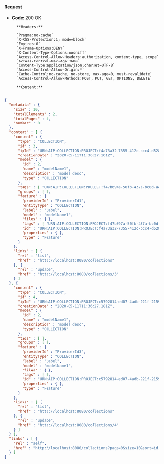 #### Request

* **Code:** 200 OK

        **Headers:**

        `Pragma:no-cache`
        `X-XSS-Protection:1; mode=block`
        `Expires:0`
        `X-Frame-Options:DENY`
        `X-Content-Type-Options:nosniff`
        `Access-Control-Allow-Headers:authorization, content-type, scope`
        `Access-Control-Max-Age:3600`
        `Content-Type:application/json;charset=UTF-8`
        `Access-Control-Allow-Origin:*`
        `Cache-Control:no-cache, no-store, max-age=0, must-revalidate`
        `Access-Control-Allow-Methods:POST, PUT, GET, OPTIONS, DELETE`

        **Content:**

```json
    
{
  "metadata" : {
    "size" : 10,
    "totalElements" : 2,
    "totalPages" : 1,
    "number" : 0
  },
  "content" : [ {
    "content" : {
      "type" : "COLLECTION",
      "id" : 3,
      "ipId" : "URN:AIP:COLLECTION:PROJECT:f4a73a32-7355-412c-bcc4-d528e4519533:V1",
      "creationDate" : "2020-05-11T11:36:27.181Z",
      "model" : {
        "id" : 2,
        "name" : "modelName1",
        "description" : "model desc",
        "type" : "COLLECTION"
      },
      "tags" : [ "URN:AIP:COLLECTION:PROJECT:f47b697a-50fb-437a-bc0d-a438220cbbcf:V1" ],
      "groups" : [ ],
      "feature" : {
        "providerId" : "ProviderId1",
        "entityType" : "COLLECTION",
        "label" : "label",
        "model" : "modelName1",
        "files" : { },
        "tags" : [ "URN:AIP:COLLECTION:PROJECT:f47b697a-50fb-437a-bc0d-a438220cbbcf:V1" ],
        "id" : "URN:AIP:COLLECTION:PROJECT:f4a73a32-7355-412c-bcc4-d528e4519533:V1",
        "properties" : { },
        "type" : "Feature"
      }
    },
    "links" : [ {
      "rel" : "list",
      "href" : "http://localhost:8080/collections"
    }, {
      "rel" : "update",
      "href" : "http://localhost:8080/collections/3"
    } ]
  }, {
    "content" : {
      "type" : "COLLECTION",
      "id" : 4,
      "ipId" : "URN:AIP:COLLECTION:PROJECT:c5792814-ed07-4adb-921f-215981674e2f:V1",
      "creationDate" : "2020-05-11T11:36:27.181Z",
      "model" : {
        "id" : 2,
        "name" : "modelName1",
        "description" : "model desc",
        "type" : "COLLECTION"
      },
      "tags" : [ ],
      "groups" : [ ],
      "feature" : {
        "providerId" : "ProviderId3",
        "entityType" : "COLLECTION",
        "label" : "label",
        "model" : "modelName1",
        "files" : { },
        "tags" : [ ],
        "id" : "URN:AIP:COLLECTION:PROJECT:c5792814-ed07-4adb-921f-215981674e2f:V1",
        "properties" : { },
        "type" : "Feature"
      }
    },
    "links" : [ {
      "rel" : "list",
      "href" : "http://localhost:8080/collections"
    }, {
      "rel" : "update",
      "href" : "http://localhost:8080/collections/4"
    } ]
  } ],
  "links" : [ {
    "rel" : "self",
    "href" : "http://localhost:8080/collections?page=0&size=10&sort=id,asc"
  } ]
}
```
